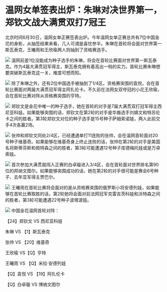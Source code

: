

# 温网女单签表出炉：朱琳对决世界第一，郑钦文战大满贯双打7冠王

北京时间6月30日，温网女单正赛签表出炉。今年温网女单正赛总共有7位中国金花的身影，从抽签结果来看，几人可谓是喜忧参半。朱琳在首轮将会面对世界第一斯瓦泰克，王曦雨和王欣瑜两人则抽到了资格赛选手。

![](https://inews.gtimg.com/om_bt/OnnVuB83uaDM8GdfVOTHg6OA8pLzkh083w8-XEXina7oAAA/1000)
温网前差1位没能成为种子选手的朱琳，将会在首轮比赛面对世界第一斯瓦泰克。作为4届大满贯冠军得主，斯瓦泰克拥有着高出一档的实力。首轮比赛朱琳想要突破斯瓦泰克这一关，难度可想而知。

![](https://inews.gtimg.com/om_bt/O9sI1eaBpPkDEM1rKwgwyNb_5gf5fj-8yk4Mh_vL5YqO0AA/1000)
除了朱琳之外，还有2位中国选手被抽到了1/4区。资格赛突围的袁悦，会在首轮比赛面对两届大满贯冠军得主阿扎伦卡。不久前在法网女双夺冠的小花王欣瑜，会在首轮比赛对阵从资格赛突围的亨特。

![](https://inews.gtimg.com/om_bt/Oy6obtuYq0ZnclwgQa7kGFmhL2prAP_OfhKpLQN3S5WbcAA/1000)
郑钦文是金花中唯一的种子选手，她在首轮的对手是7届大满贯双打冠军得主西尼亚科娃。如果能够突围的话，郑钦文在第2轮的对手是华裔选手刘婧文和特苏伦卡之间的胜者。第3轮郑钦文对位的种子选手是15号种子萨姆索诺娃，两人此前交手4次各赢2场。

![](https://inews.gtimg.com/om_bt/O1UmP9zJw3T0M7qmCa9i_Z-U9sDDXx9geiL-TbDc_vhSUAA/1000)
张帅和郑钦文同处2/4区，已经遭遇单打11连败的张帅，会在温网首轮面对20号种子维基奇。如果能够在维基奇身上终止连败的话，张帅在第2轮的对手是美国名将斯蒂芬斯和佩特森之间的胜者，第3轮可能遭遇12号种子库德梅托娃或是万卓索娃。

![](https://inews.gtimg.com/om_bt/OJW6WDe5ElMQPujaDLqeFLZq0swNFxZpB3Gk3uqnsiHmEAA/1000)
首次参加大满贯就闯入正赛的白卓璇进入3/4区，会在首轮面对世界排名第90位的邦纳文图尔。如果能够突围成功的话，她在第2轮的对手很可能是赛会6号种子、去年亚军得主贾巴尔。

![](https://inews.gtimg.com/om_bt/OjBbnre1F22cH_H8Whe8LL1wSF0CNYsYS3XpvizhOnDY8AA/1000)
王曦雨在首轮比赛将会面对的是从资格赛突围的俄罗斯小将安德列娃，如果能够在首轮比赛取胜的话，第2轮她将会面对前法网冠军克雷吉茨科娃和沃特森之间的胜者，第3轮可能遭遇22号种子波塔波娃。

![](https://inews.gtimg.com/om_bt/OHpuHC19eb7P874LD82nxlWzdRbn2oRc-TEgJx73bucGQAA/1000)
中国金花温网首轮对阵：

【24】郑钦文 VS 西尼亚科娃

朱琳 VS 【1】斯瓦泰克

张帅 VS 【20】维基奇

王欣瑜 VS【Q】亨特

王曦雨 VS 【Q】米拉·安德列娃

【Q】袁悦 VS 【19】阿扎伦卡

【Q】白卓璇 VS 博纳文图尔 ​​​

